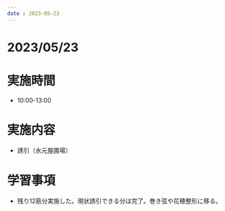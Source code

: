 ```yaml
---
date : 2023-05-23
---
```


# 2023/05/23

# 実施時間
- 10:00-13:00

# 実施内容
- 誘引（水元屋圃場）

# 学習事項
- 残り12筋分実施した。現状誘引できる分は完了。巻き弦や花穂整形に移る。